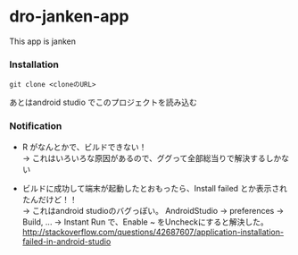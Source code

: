 # dro-janken-app
This app is janken

### Installation
```
git clone <cloneのURL>
```
あとはandroid studio でこのプロジェクトを読み込む

### Notification
* R がなんとかで、ビルドできない！  
 -> これはいろいろな原因があるので、ググって全部総当りで解決するしかない  

* ビルドに成功して端末が起動したとおもったら、Install failed とか表示されたんだけど！！  
 -> これはandroid studioのバグっぽい。 AndroidStudio -> preferences -> Build, ... -> Instant Run で、Enable ~ をUncheckにすると解決した。  
 http://stackoverflow.com/questions/42687607/application-installation-failed-in-android-studio
